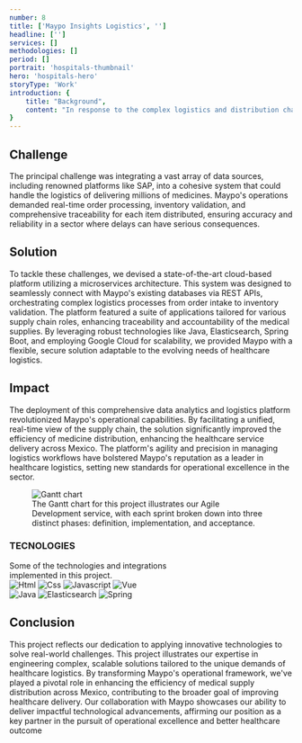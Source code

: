 ```yaml
---
number: 8
title: ['Maypo Insights Logistics', '']
headline: ['']
services: []
methodologies: []
period: []
portrait: 'hospitals-thumbnail'
hero: 'hospitals-hero'
storyType: 'Work'
introduction: {
    title: "Background",
    content: "In response to the complex logistics and distribution challenges faced by Mexico's healthcare sector, Maypo, the country's third-largest logistics firm, sought a digital transformation. Tasked with distributing medical supplies across over 900 hospitals for the second-largest government health network, Maypo needed a robust, scalable solution to streamline its operations and ensure timely delivery of critical healthcare supplies."
}
---
```


<div>
    <h2>Challenge</h2>
    <p>The principal challenge was integrating a vast array of data sources, including renowned platforms like SAP, into a cohesive system that could handle the logistics of delivering millions of medicines. Maypo's operations demanded real-time order processing, inventory validation, and comprehensive traceability for each item distributed, ensuring accuracy and reliability in a sector where delays can have serious consequences.</p>
</div>

<div>
    <h2>Solution</h2>
    <p>To tackle these challenges, we devised a state-of-the-art cloud-based platform utilizing a microservices architecture. This system was designed to seamlessly connect with Maypo's existing databases via REST APIs, orchestrating complex logistics processes from order intake to inventory validation. The platform featured a suite of applications tailored for various supply chain roles, enhancing traceability and accountability of the medical supplies. By leveraging robust technologies like Java, Elasticsearch, Spring Boot, and employing Google Cloud for scalability, we provided Maypo with a flexible, secure solution adaptable to the evolving needs of healthcare logistics.</p>
</div>

<div>
    <h2>Impact</h2>
    <p>The deployment of this comprehensive data analytics and logistics platform revolutionized Maypo's operational capabilities. By facilitating a unified, real-time view of the supply chain, the solution significantly improved the efficiency of medicine distribution, enhancing the healthcare service delivery across Mexico. The platform's agility and precision in managing logistics workflows have bolstered Maypo's reputation as a leader in healthcare logistics, setting new standards for operational excellence in the sector.</p>
</div>

<div class="story_story__mainContent__gantt__TErEp">
    <figure>
        <img loading="lazy" src="/work/project-chart-en--double.svg" alt="Gantt chart"/>
        <figcaption class="story_story__mainContent__caption__IQRnS">The Gantt chart for this project illustrates our Agile Development service, with each sprint broken down into three distinct phases: definition, implementation, and acceptance.</figcaption>
    </figure>
</div>
<div class="story_story__mainContent__technologies__v5XXm">
    <div>
        <h3>TECNOLOGIES</h3>
        <span>Some of the technologies and integrations<br/>implemented in this project.</span>
    </div>   
    <div class="story_story__mainContent__technologies__images__6NSg5">
        <div>
            <img loading="lazy" alt="Html" src="/technologies/html.svg"/>
            <img loading="lazy" alt="Css" src="/technologies/css.svg"/>
            <img loading="lazy" alt="Javascript" src="/technologies/javascript.svg"/>
            <img loading="lazy" alt="Vue" src="/technologies/vue.svg"/>
        </div>
        <div>
            <img loading="lazy" alt="Java" src="/technologies/java.svg"/>
            <img loading="lazy" alt="Elasticsearch" src="/technologies/elasticsearch.svg"/>
            <img loading="lazy" alt="Spring" src="/technologies/spring.svg"/>
        </div>
    </div>     
</div>
<div>
<h2>Conclusion</h2>
<p>This project reflects our dedication to applying innovative technologies to solve real-world challenges. This project illustrates our expertise in engineering complex, scalable solutions tailored to the unique demands of healthcare logistics. By transforming Maypo's operational framework, we've played a pivotal role in enhancing the efficiency of medical supply distribution across Mexico, contributing to the broader goal of improving healthcare delivery. Our collaboration with Maypo showcases our ability to deliver impactful technological advancements, affirming our position as a key partner in the pursuit of operational excellence and better healthcare outcome</p>
</div>